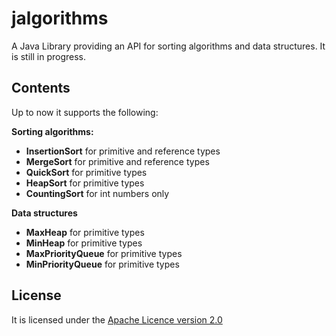 # jalgorithms
A Java Library providing an API for sorting algorithms and data structures. It is still in progress.

## Contents
Up to now it supports the following:

<b>Sorting algorithms:</b>
<ul>
<li><b>InsertionSort</b> for primitive and reference types</li>
<li><b>MergeSort</b> for primitive and reference types</li>
<li><b>QuickSort</b> for primitive types</li>
<li><b>HeapSort</b> for primitive types</li>
<li><b>CountingSort</b> for int numbers only</li>
</ul>

<b>Data structures</b>
<ul>
<li><b>MaxHeap</b> for primitive types</li>
<li><b>MinHeap</b> for primitive types</li>
<li><b>MaxPriorityQueue</b> for primitive types</li>
<li><b>MinPriorityQueue</b> for primitive types</li>
</ul>

## License
It is licensed under the [Apache Licence version 2.0](https://www.apache.org/licenses/LICENSE-2.0)
